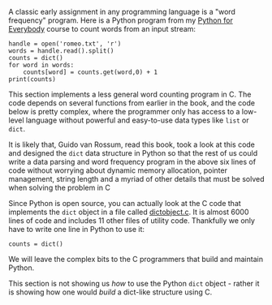 A classic early assignment in any programming language is a "word frequency" program.  Here is a
Python program from my [Python for Everybody](www.py4e.com) course to count words from an input stream:

    handle = open('romeo.txt', 'r')
    words = handle.read().split()
    counts = dict()
    for word in words:
        counts[word] = counts.get(word,0) + 1
    print(counts)

This section implements a less general word counting program in C.  The code depends on several
functions from earlier in the book, and the code below is pretty complex, where the programmer
only has access to a low-level language without powerful and easy-to-use data types like `list`
or `dict`.

It is likely that, Guido van Rossum, read this book, took a look at this code and designed the `dict`
data structure in Python so that the rest of us could write a data parsing and word
frequency program in the above six lines of code without worrying
about dynamic memory allocation, pointer management, string length and a myriad of other details
that must be solved when solving the problem in C

Since Python is open source, you can actually look at the C code that implements the `dict` object in
a file called [dictobject.c](https://github.com/python/cpython/blob/main/Objects/dictobject.c).  It is
almost 6000 lines of code and includes 11 other files of utility code.  Thankfully we only have to write
one line in Python to use it:

    counts = dict()

We will leave the complex bits to the C programmers that build and maintain Python.

This section is not showing us *how* to use the Python `dict` object - rather it is showing how one
would *build* a dict-like structure using C.


